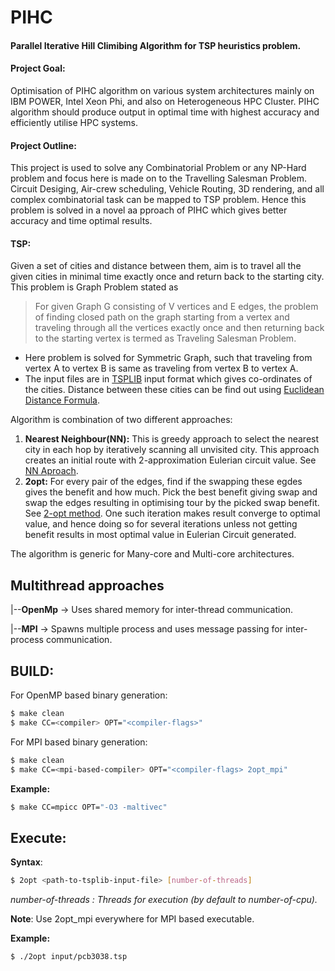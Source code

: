 # PIHC
#### Parallel Iterative Hill Climibing Algorithm for TSP heuristics problem.

#### Project Goal:
Optimisation of PIHC algorithm on various system architectures mainly on IBM POWER, Intel Xeon Phi, and also on Heterogeneous HPC Cluster. PIHC algorithm should produce output in optimal time with highest accuracy and efficiently utilise HPC systems.

#### Project Outline:
This project is used to solve any Combinatorial Problem or any NP-Hard problem and focus here is made on to the Travelling Salesman Problem. Circuit Desiging, Air-crew scheduling, Vehicle Routing, 3D rendering, and all complex combinatorial task can be mapped to TSP problem. Hence this problem is solved in a novel aa
pproach of PIHC which gives better accuracy and time optimal results.

#### TSP: 
Given a set of cities and distance between them, aim is to travel all the given cities in minimal time exactly once and return back to the starting city. This problem is Graph Problem stated as

> For given Graph G consisting of V vertices and E edges, the problem of finding closed path on the graph starting from a vertex and traveling through all the vertices exactly once and then returning back to the starting vertex is termed as Traveling Salesman Problem.

 - Here problem is solved for Symmetric Graph, such that traveling from vertex A to vertex B is same as traveling from vertex B to vertex A.
 - The input files are in [TSPLIB](https://www.iwr.uni-heidelberg.de/groups/comopt/software/TSPLIB95/) input format which gives co-ordinates of the cities. Distance between these cities can be find out using [Euclidean Distance Formula](https://en.wikipedia.org/wiki/Euclidean_distance).

Algorithm is combination of two different approaches:

 1.  **Nearest Neighbour(NN):** This is greedy approach to select the nearest city in each hop by iteratively scanning all unvisited city. This approach creates an initial route with 2-approximation Eulerian circuit value. See [NN Aproach](https://en.wikipedia.org/wiki/Nearest_neighbour_algorithm).
 2. **2opt:** For every pair of the edges, find if the swapping these egdes gives the benefit and how much. Pick the best benefit giving swap and swap the edges resulting in optimising tour by the picked swap benefit. See [2-opt method](https://en.wikipedia.org/wiki/2-opt).
One such iteration makes result converge to optimal value, and hence doing so for several iterations unless not getting benefit results in most optimal value in Eulerian Circuit generated.

The algorithm is generic for Many-core and Multi-core architectures.

## Multithread approaches

|--__OpenMp__   -> Uses shared memory for inter-thread communication.

|--__MPI__      -> Spawns multiple process and uses message passing for inter-process communication.

## BUILD:

For OpenMP based binary generation:
```sh
$ make clean
$ make CC=<compiler> OPT="<compiler-flags>"
```

For MPI based binary generation:
```sh
$ make clean
$ make CC=<mpi-based-compiler> OPT="<compiler-flags> 2opt_mpi"
```

__Example:__
```sh
$ make CC=mpicc OPT="-O3 -maltivec"
```

## Execute:

**Syntax**:
```sh
$ 2opt <path-to-tsplib-input-file> [number-of-threads]
```
_number-of-threads : Threads for execution (by default to number-of-cpu)._

**Note**: Use 2opt_mpi everywhere for MPI based executable.

**Example:**
```sh
$ ./2opt input/pcb3038.tsp
```

